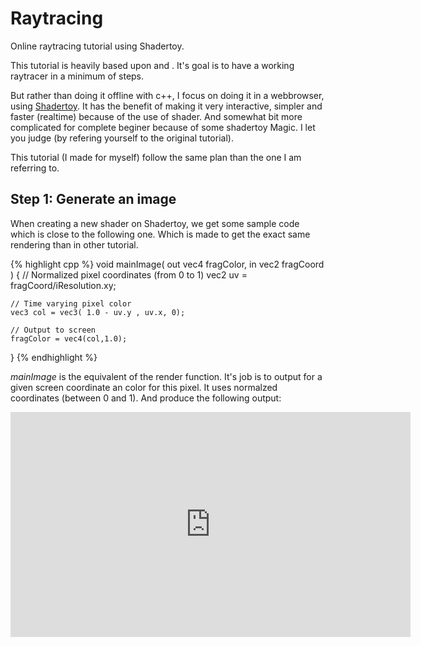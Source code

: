 # Raytracing

Online raytracing tutorial using Shadertoy.

This tutorial is heavily based upon []() and [](). 
It's goal is to have a working raytracer in a minimum of steps.

But rather than doing it offline with c++, I focus on doing it in a webbrowser, using [Shadertoy]().
It has the benefit of making it very interactive, simpler and faster (realtime) because of the use of shader.
And somewhat bit more complicated for complete beginer because of some shadertoy Magic. I let you judge (by refering yourself to the original tutorial). 

This tutorial (I made for myself) follow the same plan than the one I am referring to.


## Step 1: Generate an image

When creating a new shader on Shadertoy, we get some sample code which is close to the following one. Which is made to get the exact same rendering than in other tutorial.

{% highlight cpp %}
void mainImage( out vec4 fragColor, in vec2 fragCoord )
{
    // Normalized pixel coordinates (from 0 to 1)
    vec2 uv = fragCoord/iResolution.xy;

    // Time varying pixel color
    vec3 col = vec3( 1.0 - uv.y , uv.x, 0);

    // Output to screen
    fragColor = vec4(col,1.0);
}
{% endhighlight %}

_mainImage_  is the equivalent of the render function. It's job is to output for a given screen coordinate an color for this pixel. It uses normalzed coordinates (between 0 and 1). And produce the following output:

<iframe width="640" height="360" frameborder="0" src="https://www.shadertoy.com/embed/ts2GRh?gui=true&t=10&paused=true&muted=false" allowfullscreen></iframe>


